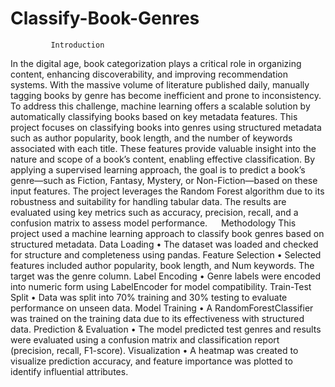 # Classify-Book-Genres
             Introduction
In the digital age, book categorization plays a critical role in organizing content, enhancing discoverability, and improving recommendation systems. With the massive volume of literature published daily, manually tagging books by genre has become inefficient and prone to inconsistency. To address this challenge, machine learning offers a scalable solution by automatically classifying books based on key metadata features.
This project focuses on classifying books into genres using structured metadata such as author popularity, book length, and the number of keywords associated with each title. These features provide valuable insight into the nature and scope of a book’s content, enabling effective classification.
By applying a supervised learning approach, the goal is to predict a book’s genre—such as Fiction, Fantasy, Mystery, or Non-Fiction—based on these input features. The project leverages the Random Forest algorithm due to its robustness and suitability for handling tabular data. The results are evaluated using key metrics such as accuracy, precision, recall, and a confusion matrix to assess model performance.
 
                       Methodology
This project used a machine learning approach to classify book genres based on structured metadata.
 Data Loading
•	The dataset was loaded and checked for structure and completeness using pandas.
  Feature Selection
•	Selected features included author popularity, book length, and Num keywords. The target was the genre column.
Label Encoding
•	Genre labels were encoded into numeric form using LabelEncoder for model compatibility.
Train-Test Split
•	Data was split into 70% training and 30% testing to evaluate performance on unseen data.
 Model Training
•	A RandomForestClassifier was trained on the training data due to its effectiveness with structured data.
Prediction & Evaluation
•	The model predicted test genres and results were evaluated using a confusion matrix and classification report (precision, recall, F1-score).
Visualization
•	A heatmap was created to visualize prediction accuracy, and feature importance was plotted to identify influential attributes.
